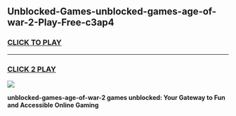 
## Unblocked-Games-unblocked-games-age-of-war-2-Play-Free-c3ap4
<h3>
<a href="https://premium76.site?title=unblocked-games-age-of-war-2&ref=09A">CLICK TO PLAY</a></h3>
<hr>

<h3>
<a href="https://premium76.site?title=unblocked-games-age-of-war-2&ref=09A">CLICK 2 PLAY</a>
  
</h3>

<a href="https://premium76.site?title=unblocked-games-age-of-war-2&ref=09A"><img src="https://clearcache.store/games.png"></a>


**unblocked-games-age-of-war-2 games unblocked: Your Gateway to Fun and Accessible Online Gaming**
